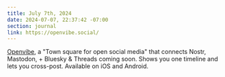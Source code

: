 ```yaml
---
title: July 7th, 2024
date: 2024-07-07, 22:37:42 -07:00
section: journal
link: https://openvibe.social/
---
```

[Openvibe](https://openvibe.social/), a "Town square for open social media" that connects Nostr, Mastodon, + Bluesky & Threads coming soon. Shows you one timeline and lets you cross-post. Available on iOS and Android.